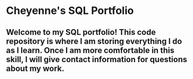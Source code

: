 
# Cheyenne's SQL Portfolio  
## Welcome to my SQL portfolio! This code repository is where I am storing everything I do as I learn. Once I am more comfortable in this skill, I will give contact information for questions about my work.
